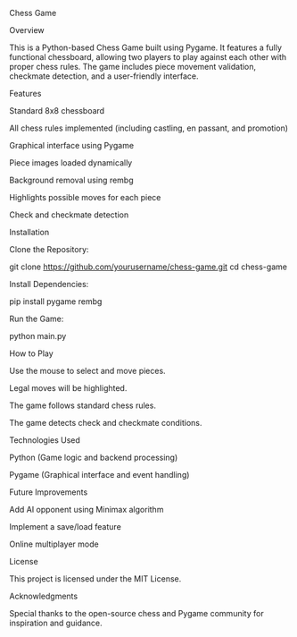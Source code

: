 Chess Game

Overview

This is a Python-based Chess Game built using Pygame. It features a fully functional chessboard, allowing two players to play against each other with proper chess rules. The game includes piece movement validation, checkmate detection, and a user-friendly interface.

Features

Standard 8x8 chessboard

All chess rules implemented (including castling, en passant, and promotion)

Graphical interface using Pygame

Piece images loaded dynamically

Background removal using rembg

Highlights possible moves for each piece

Check and checkmate detection

Installation

Clone the Repository:

git clone https://github.com/yourusername/chess-game.git
cd chess-game

Install Dependencies:

pip install pygame rembg

Run the Game:

python main.py

How to Play

Use the mouse to select and move pieces.

Legal moves will be highlighted.

The game follows standard chess rules.

The game detects check and checkmate conditions.

Technologies Used

Python (Game logic and backend processing)

Pygame (Graphical interface and event handling)


Future Improvements

Add AI opponent using Minimax algorithm

Implement a save/load feature

Online multiplayer mode

License

This project is licensed under the MIT License.

Acknowledgments

Special thanks to the open-source chess and Pygame community for inspiration and guidance.

